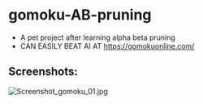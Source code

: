# gomoku-AB-pruning
- A pet project after learning alpha beta pruning
- CAN EASILY BEAT AI AT https://gomokuonline.com/

## Screenshots:
![Screenshot_gomoku_01.jpg](/Screenshot_gomoku_01.jpg)
